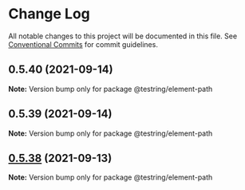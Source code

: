 # Change Log

All notable changes to this project will be documented in this file.
See [Conventional Commits](https://conventionalcommits.org) for commit guidelines.

## 0.5.40 (2021-09-14)

**Note:** Version bump only for package @testring/element-path





## 0.5.39 (2021-09-14)

**Note:** Version bump only for package @testring/element-path





## [0.5.38](https://github.com/ringcentral/testring/compare/v0.5.37...v0.5.38) (2021-09-13)

**Note:** Version bump only for package @testring/element-path
